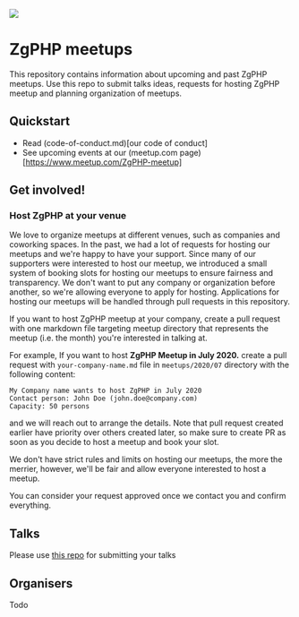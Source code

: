 ![](https://2019.webcampzg.org/media/uploads/usergroups/zgphp.svg)

# ZgPHP meetups

This repository contains information about upcoming and past ZgPHP meetups. 
Use this repo to submit talks ideas, requests for hosting ZgPHP meetup and planning organization of meetups.

## Quickstart

- Read (code-of-conduct.md)[our code of conduct]
- See upcoming events at our (meetup.com page)[https://www.meetup.com/ZgPHP-meetup]

## Get involved!

### Host ZgPHP at your venue

We love to organize meetups at different venues, such as companies and coworking spaces. 
In the past, we had a lot of requests for hosting our meetups and we're happy to have your support. 
Since many of our supporters were interested to host our meetup, we introduced a small system of booking slots for hosting
our meetups to ensure fairness and transparency. 
We don't want to put any company or organization before another, so we're allowing everyone to apply for hosting. 
Applications for hosting our meetups will be handled through pull requests in this repository.

If you want to host ZgPHP meetup at your company, create a pull request with one markdown file targeting meetup directory that represents the meetup (i.e. the month) you're interested
in talking at. 

For example, If you want to host **ZgPHP Meetup in July 2020.** create a pull request with `your-company-name.md` file in `meetups/2020/07` directory with the following content:

```
My Company name wants to host ZgPHP in July 2020
Contact person: John Doe (john.doe@company.com)
Capacity: 50 persons
```

and we will reach out to arrange the details. Note that pull request created earlier have priority over others created later, so make sure to create PR as soon as you decide to host a meetup and book your slot.

We don't have strict rules and limits on hosting our meetups, the more the merrier, however, we'll be fair and allow everyone interested to host a meetup.

You can consider your request approved once we contact you and confirm everything.

## Talks

Please use [this repo](https://github.com/zgphp/zgphp-meetup-talks) for submitting your talks 

## Organisers

Todo
